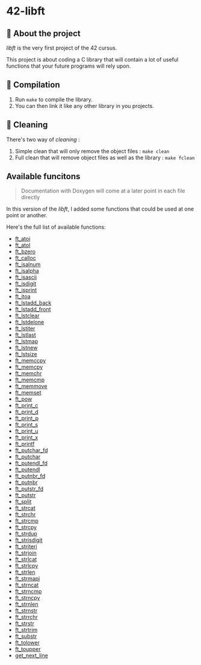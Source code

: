 # 42-libft

## 📕 About the project

*libft* is the very first project of the 42 cursus.

This project is about coding a C library that will contain a lot of useful functions that your future programs will rely upon.

## 🔨 Compilation

1. Run `make` to compile the library.
2. You can then link it like any other library in you projects.

## 🧽 Cleaning

There's two way of *cleaning* :

1. Simple clean that will only remove the object files : `make clean`
2. Full clean that will remove object files as well as the library : `make fclean`

## Available funcitons

> Documentation with Doxygen will come at a later point in each file directly

In this version of the *libft*, I added some functions that could be used at one point or another.

Here's the full list of available functions: 

- [ft_atoi](https://github.com/Laendrun/42-libft/blob/main/ft_atoi.c)
- [ft_atol](https://github.com/Laendrun/42-libft/blob/main/ft_atol.c)
- [ft_bzero](https://github.com/Laendrun/42-libft/blob/main/ft_bzero.c)
- [ft_calloc](https://github.com/Laendrun/42-libft/blob/main/ft_calloc.c)
- [ft_isalnum](https://github.com/Laendrun/42-libft/blob/main/ft_isalnum.c)
- [ft_isalpha](https://github.com/Laendrun/42-libft/blob/main/ft_isalpha.c)
- [ft_isascii](https://github.com/Laendrun/42-libft/blob/main/ft_isascii.c)
- [ft_isdigit](https://github.com/Laendrun/42-libft/blob/main/ft_isdigit.c)
- [ft_isprint](https://github.com/Laendrun/42-libft/blob/main/ft_isprint.c)
- [ft_itoa](https://github.com/Laendrun/42-libft/blob/main/ft_itoa.c)
- [ft_lstadd_back](https://github.com/Laendrun/42-libft/blob/main/ft_lstadd_back_bonus.c)
- [ft_lstadd_front](https://github.com/Laendrun/42-libft/blob/main/ft_lstadd_front_bonus.c)
- [ft_lstclear](https://github.com/Laendrun/42-libft/blob/main/ft_lstclear_bonus.c)
- [ft_lstdelone](https://github.com/Laendrun/42-libft/blob/main/ft_lstdelone_bonus.c)
- [ft_lstiter](https://github.com/Laendrun/42-libft/blob/main/ft_lstiter_bonus.c)
- [ft_lstlast](https://github.com/Laendrun/42-libft/blob/main/ft_lstlast_bonus.c)
- [ft_lstmap](https://github.com/Laendrun/42-libft/blob/main/ft_lstmap_bonus.c)
- [ft_lstnew](https://github.com/Laendrun/42-libft/blob/main/ft_lstnew_bonus.c)
- [ft_lstsize](https://github.com/Laendrun/42-libft/blob/main/ft_lstsize_bonus.c)
- [ft_memccpy](https://github.com/Laendrun/42-libft/blob/main/ft_memccpy.c)
- [ft_memcpy](https://github.com/Laendrun/42-libft/blob/main/ft_memcpy.c)
- [ft_memchr](https://github.com/Laendrun/42-libft/blob/main/ft_memchr.c)
- [ft_memcmp](https://github.com/Laendrun/42-libft/blob/main/ft_memcmp.c)
- [ft_memmove](https://github.com/Laendrun/42-libft/blob/main/ft_memmove.c)
- [ft_memset](https://github.com/Laendrun/42-libft/blob/main/ft_memset.c)
- [ft_pow](https://github.com/Laendrun/42-libft/blob/main/ft_pow.c)
- [ft_print_c](https://github.com/Laendrun/42-libft/blob/main/ft_print_c.c)
- [ft_print_d](https://github.com/Laendrun/42-libft/blob/main/ft_print_d.c)
- [ft_print_p](https://github.com/Laendrun/42-libft/blob/main/ft_print_p.c)
- [ft_print_s](https://github.com/Laendrun/42-libft/blob/main/ft_print_s.c)
- [ft_print_u](https://github.com/Laendrun/42-libft/blob/main/ft_print_u.c)
- [ft_print_x](https://github.com/Laendrun/42-libft/blob/main/ft_print_x.c)
- [ft_printf](https://github.com/Laendrun/42-libft/blob/main/ft_printf.c)
- [ft_putchar_fd](https://github.com/Laendrun/42-libft/blob/main/ft_putchar_fd.c)
- [ft_putchar](https://github.com/Laendrun/42-libft/blob/main/ft_putchar.c)
- [ft_putendl_fd](https://github.com/Laendrun/42-libft/blob/main/ft_putendl_fd.c)
- [ft_putendl](https://github.com/Laendrun/42-libft/blob/main/ft_putendl.c)
- [ft_putnbr_fd](https://github.com/Laendrun/42-libft/blob/main/ft_putnbr_fd.c)
- [ft_putnbr](https://github.com/Laendrun/42-libft/blob/main/ft_putnbr.c)
- [ft_putstr_fd](https://github.com/Laendrun/42-libft/blob/main/ft_putstr_fd.c)
- [ft_putstr](https://github.com/Laendrun/42-libft/blob/main/ft_putstr.c)
- [ft_split](https://github.com/Laendrun/42-libft/blob/main/ft_split.c)
- [ft_strcat](https://github.com/Laendrun/42-libft/blob/main/ft_strcat.c)
- [ft_strchr](https://github.com/Laendrun/42-libft/blob/main/ft_strchr.c)
- [ft_strcmp](https://github.com/Laendrun/42-libft/blob/main/ft_strcmp.c)
- [ft_strcpy](https://github.com/Laendrun/42-libft/blob/main/ft_strcpy.c)
- [ft_strdup](https://github.com/Laendrun/42-libft/blob/main/ft_strdup.c)
- [ft_strisdigit](https://github.com/Laendrun/42-libft/blob/main/ft_strisdigit.c)
- [ft_striteri](https://github.com/Laendrun/42-libft/blob/main/ft_striteri.c)
- [ft_strjoin](https://github.com/Laendrun/42-libft/blob/main/ft_strjoin.c)
- [ft_strlcat](https://github.com/Laendrun/42-libft/blob/main/ft_strlcat.c)
- [ft_strlcpy](https://github.com/Laendrun/42-libft/blob/main/ft_strlcpy.c)
- [ft_strlen](https://github.com/Laendrun/42-libft/blob/main/ft_strlen.c)
- [ft_strmapi](https://github.com/Laendrun/42-libft/blob/main/ft_strmapi.c)
- [ft_strncat](https://github.com/Laendrun/42-libft/blob/main/ft_strncat.c)
- [ft_strncmp](https://github.com/Laendrun/42-libft/blob/main/ft_strncmp.c)
- [ft_strncpy](https://github.com/Laendrun/42-libft/blob/main/ft_strncpy.c)
- [ft_strnlen](https://github.com/Laendrun/42-libft/blob/main/ft_strnlen.c)
- [ft_strnstr](https://github.com/Laendrun/42-libft/blob/main/ft_strnstr.c)
- [ft_strrchr](https://github.com/Laendrun/42-libft/blob/main/ft_strrchr.c)
- [ft_strstr](https://github.com/Laendrun/42-libft/blob/main/ft_strstr.c)
- [ft_strtrim](https://github.com/Laendrun/42-libft/blob/main/ft_strtrim.c)
- [ft_substr](https://github.com/Laendrun/42-libft/blob/main/ft_substr.c)
- [ft_tolower](https://github.com/Laendrun/42-libft/blob/main/ft_tolower.c)
- [ft_toupper](https://github.com/Laendrun/42-libft/blob/main/ft_toupper.c)
- [get_next_line](https://github.com/Laendrun/42-libft/blob/main/get_next_line.c)